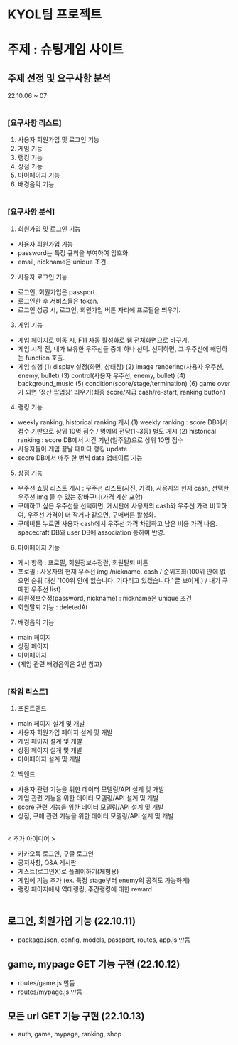 # KYOL팀 프로젝트

# 주제 : 슈팅게임 사이트

## 주제 선정 및 요구사항 분석

22.10.06 ~ 07
<br>
<br>

### [요구사항 리스트]

1. 사용자 회원가입 및 로그인 기능
2. 게임 기능
3. 랭킹 기능
4. 상점 기능
5. 마이페이지 기능
6. 배경음악 기능
   <br>
   <br>

### [요구사항 분석]

1. 회원가입 및 로그인 기능

- 사용자 회원가입 기능
- password는 특정 규칙을 부여하여 암호화.
- email, nickname은 unique 조건.

2. 사용자 로그인 기능

- 로그인, 회원가입은 passport.
- 로그인한 후 서비스들은 token.
- 로그인 성공 시, 로그인, 회원가입 버튼 자리에 프로필을 띄우기.

3. 게임 기능

- 게임 페이지로 이동 시, F11 자동 활성화로 웹 전체화면으로 바꾸기.
- 게임 시작 전, 내가 보유한 우주선들 중에 하나 선택. 선택하면, 그 우주선에 해당하는 function 호출.
- 게임 실행
  (1) display 설정(화면, 상태창)
  (2) image rendering(사용자 우주선, enemy, bullet)
  (3) control(사용자 우주선, enemy, bullet)
  (4) background_music
  (5) condition(score/stage/termination)
  (6) game over가 되면 ‘정산 팝업창’ 띄우기(최종 score/지급 cash/re-start, ranking button)

4. 랭킹 기능

- weekly ranking, historical ranking 게시
  (1) weekly ranking : score DB에서 점수 기반으로 상위 10명 점수 / 명예의 전당(1~3등) 별도 게시
  (2) historical ranking : score DB에서 시간 기반(일주일)으로 상위 10명 점수
- 사용자들이 게임 끝날 때마다 랭킹 update
- score DB에서 매주 한 번씩 data 업데이트 기능

5. 상점 기능

- 우주선 쇼핑 리스트 게시 : 우주선 리스트(사진, 가격), 사용자의 현재 cash, 선택한 우주선 img 뜰 수 있는 장바구니(가격 계산 포함)
- 구매하고 싶은 우주선을 선택하면, 게시판에 사용자의 cash와 우주선 가격 비교하여, 우주선 가격이 더 작거나 같으면, 구매버튼 활성화.
- 구매버튼 누르면 사용자 cash에서 우주선 가격 차감하고 남은 비용 가격 나옴. spacecraft DB와 user DB에 association 통하여 반영.

6. 마이페이지 기능

- 게시 항목 : 프로필, 회원정보수정란, 회원탈퇴 버튼
- 프로필 : 사용자의 현재 우주선 img /nickname, cash / 순위조회(100위 안에 없으면 순위 대신 ‘100위 안에 없습니다. 기다리고 있겠습니다.’ 글 보이게.) / 내가 구매한 우주선 list)
- 회원정보수정(password, nickname) : nickname은 unique 조건
- 회원탈퇴 기능 : deletedAt

7. 배경음악 기능

- main 페이지
- 상점 페이지
- 마이페이지
- (게임 관련 배경음악은 2번 참고)
  <br>
  <br>

### [작업 리스트]

1. 프론트엔드

- main 페이지 설계 및 개발
- 사용자 회원가입 페이지 설계 및 개발
- 게임 페이지 설계 및 개발
- 상점 페이지 설계 및 개발
- 마이페이지 설계 및 개발

2. 백엔드

- 사용자 관련 기능을 위한 데이터 모델링/API 설계 및 개발
- 게임 관련 기능을 위한 데이터 모델링/API 설계 및 개발
- score 관련 기능을 위한 데이터 모델링/API 설계 및 개발
- 상점, 구매 관련 기능을 위한 데이터 모델링/API 설계 및 개발
  <br>
  <br>

< 추가 아이디어 >

- 카카오톡 로그인, 구글 로그인
- 공지사항, Q&A 게시판
- 게스트(로그인X)로 플레이하기(체험용)
- 게임에 기능 추가 (ex. 특정 stage부터 enemy의 공격도 가능하게)
- 랭킹 페이지에서 역대랭킹, 주간랭킹에 대한 reward
  <br>
  <br>

## 로그인, 회원가입 기능 (22.10.11)

- package.json, config, models, passport, routes, app.js 만듬

## game, mypage GET 기능 구현 (22.10.12)

- routes/game.js 만듬
- routes/mypage.js 만듬

## 모든 url GET 기능 구현 (22.10.13)

- auth, game, mypage, ranking, shop
